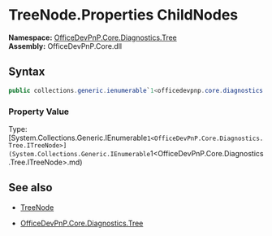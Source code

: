 # TreeNode.Properties ChildNodes
**Namespace:** [OfficeDevPnP.Core.Diagnostics.Tree](OfficeDevPnP.Core.Diagnostics.Tree.md)  
**Assembly:** OfficeDevPnP.Core.dll  
## Syntax
```C#
public collections.generic.ienumerable`1<officedevpnp.core.diagnostics.tree.itreenode> ChildNodes { get; }
```

### Property Value
Type: [System.Collections.Generic.IEnumerable`1<OfficeDevPnP.Core.Diagnostics.Tree.ITreeNode>](System.Collections.Generic.IEnumerable`1<OfficeDevPnP.Core.Diagnostics.Tree.ITreeNode>.md) 

## See also
- [TreeNode](TreeNode.md) 

- [OfficeDevPnP.Core.Diagnostics.Tree](OfficeDevPnP.Core.Diagnostics.Tree.md)

